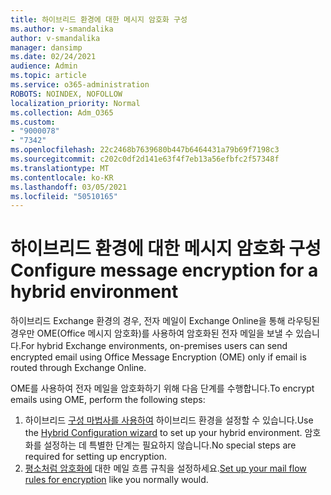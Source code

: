 ```yaml
---
title: 하이브리드 환경에 대한 메시지 암호화 구성
ms.author: v-smandalika
author: v-smandalika
manager: dansimp
ms.date: 02/24/2021
audience: Admin
ms.topic: article
ms.service: o365-administration
ROBOTS: NOINDEX, NOFOLLOW
localization_priority: Normal
ms.collection: Adm_O365
ms.custom:
- "9000078"
- "7342"
ms.openlocfilehash: 22c2468b7639680b447b6464431a79b69f7198c3
ms.sourcegitcommit: c202c0df2d141e63f4f7eb13a56efbfc2f57348f
ms.translationtype: MT
ms.contentlocale: ko-KR
ms.lasthandoff: 03/05/2021
ms.locfileid: "50510165"
---
```

# <a name="configure-message-encryption-for-a-hybrid-environment"></a><span data-ttu-id="bfdde-102">하이브리드 환경에 대한 메시지 암호화 구성</span><span class="sxs-lookup"><span data-stu-id="bfdde-102">Configure message encryption for a hybrid environment</span></span>

<span data-ttu-id="bfdde-103">하이브리드 Exchange 환경의 경우, 전자 메일이 Exchange Online을 통해 라우팅된 경우만 OME(Office 메시지 암호화)를 사용하여 암호화된 전자 메일을 보낼 수 있습니다.</span><span class="sxs-lookup"><span data-stu-id="bfdde-103">For hybrid Exchange environments, on-premises users can send encrypted email using Office Message Encryption (OME) only if email is routed through Exchange Online.</span></span>

<span data-ttu-id="bfdde-104">OME를 사용하여 전자 메일을 암호화하기 위해 다음 단계를 수행합니다.</span><span class="sxs-lookup"><span data-stu-id="bfdde-104">To encrypt emails using OME, perform the following steps:</span></span>

1. <span data-ttu-id="bfdde-105">하이브리드 [구성 마법사를 사용하여](https://docs.microsoft.com/Exchange/hybrid-configuration-wizard) 하이브리드 환경을 설정할 수 있습니다.</span><span class="sxs-lookup"><span data-stu-id="bfdde-105">Use the [Hybrid Configuration wizard](https://docs.microsoft.com/Exchange/hybrid-configuration-wizard) to set up your hybrid environment.</span></span> <span data-ttu-id="bfdde-106">암호화를 설정하는 데 특별한 단계는 필요하지 않습니다.</span><span class="sxs-lookup"><span data-stu-id="bfdde-106">No special steps are required for setting up encryption.</span></span>
2. <span data-ttu-id="bfdde-107">[평소처럼 암호화에](https://docs.microsoft.com/microsoft-365/compliance/define-mail-flow-rules-to-encrypt-email) 대한 메일 흐름 규칙을 설정하세요.</span><span class="sxs-lookup"><span data-stu-id="bfdde-107">[Set up your mail flow rules for encryption](https://docs.microsoft.com/microsoft-365/compliance/define-mail-flow-rules-to-encrypt-email) like you normally would.</span></span>


